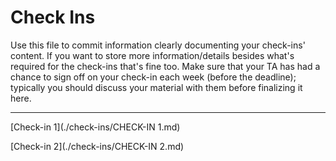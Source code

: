 # Check Ins

Use this file to commit information clearly documenting your check-ins' content. If you want to store more information/details besides what's required for the check-ins that's fine too. Make sure that your TA has had a chance to sign off on your check-in each week (before the deadline); typically you should discuss your material with them before finalizing it here.

---

[Check-in 1](./check-ins/CHECK-IN 1.md)

[Check-in 2](./check-ins/CHECK-IN 2.md)
